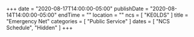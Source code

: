 +++
date = "2020-08-17T14:00:00-05:00"
publishDate = "2020-08-14T14:00:00-05:00"
endTime = ""
location = ""
ncs = [ "KE0LDS" ]
title = "Emergency Net"
categories = [ "Public Service" ]
dates = [ "NCS Schedule", "Hidden" ]
+++
